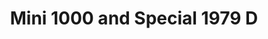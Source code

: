 ---
    title: Mini 1000 and Special 1979 D
    slug: Mini-1000-and-Special-1979-D
    description:
    code: Mini-1000-and-Special-1979-D
    image: https://cmdiy-archive.s3.us-east-1.amazonaws.com/adverts/images/Mini+1000+and+Special+1979+D.jpeg
    download: https://cmdiy-archive.s3.us-east-1.amazonaws.com/adverts/documents/Mini+1000+and+Special+1979+D.pdf
---